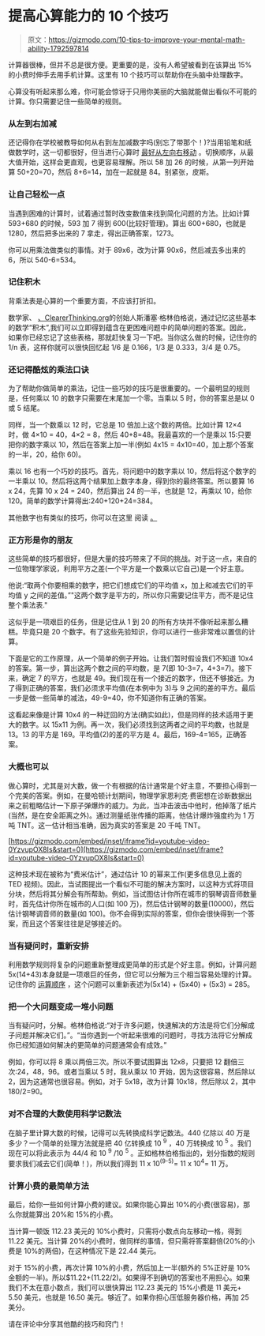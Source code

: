 # 提高心算能力的 10 个技巧

> 原文：<https://gizmodo.com/10-tips-to-improve-your-mental-math-ability-1792597814>

计算器很棒，但并不总是很方便。更重要的是，没有人希望被看到在该算出 15%的小费时伸手去用手机计算。这里有 10 个技巧可以帮助你在头脑中处理数字。



心算没有听起来那么难，你可能会惊讶于只用你美丽的大脑就能做出看似不可能的计算。你只需要记住一些简单的规则。

### **从左到右加减**

还记得你在学校被教导如何从右到左加减数字吗(别忘了带那个！)?当用铅笔和纸做数学时，这一切都很好，但当进行心算时 [最好从左向右移动](https://medium.com/i-math/left-to-right-mental-addition-strategy-c325e566cea#.4iieq5u2j) 。切换顺序，从最大值开始，这样会更直观，也更容易理解。所以 58 加 26 的时候，从第一列开始算 50+20=70，然后 8+6=14，加在一起就是 84。别紧张，皮斯。

### **让自己轻松一点**

当遇到困难的计算时，试着通过暂时改变数值来找到简化问题的方法。比如计算 593+680 的时候，593 加 7 得到 600(比较好管理)。算出 600+680，也就是 1280，然后把多出来的 7 拿走，得出正确答案，1273。

你可以用乘法做类似的事情。对于 89x6，改为计算 90x6，然后减去多出来的 6，所以 540-6=534。

### 记住积木

背乘法表是心算的一个重要方面，不应该打折扣。

数学家、 [、ClearerThinking.org](http://www.clearerthinking.org/)的创始人斯潘塞·格林伯格说，通过记忆这些基本的数学“积木”,我们可以立即得到蕴含在更困难问题中的简单问题的答案。因此，如果你已经忘记了这些表格，那就赶快复习一下吧。当你这么做的时候，记住你的 1/n 表，这样你就可以很快回忆起 1/6 是 0.166，1/3 是 0.333，3/4 是 0.75。

### **还记得酷炫的乘法口诀**

为了帮助你做简单的乘法，记住一些巧妙的技巧是很重要的。一个最明显的规则是，任何乘以 10 的数字只需要在末尾加一个零。当乘以 5 时，你的答案总是以 0 或 5 结尾。

同样，当一个数乘以 12 时，它总是 10 倍加上这个数的两倍。比如计算 12×4 时，做 4×10 = 40，4×2 = 8，然后 40+8=48。我最喜欢的一个是乘以 15:只要把你的数字乘以 10，然后在答案上加一半(例如 4x15 = 4x10=40，加上那个答案的一半，20，给你 60)。

乘以 16 也有一个巧妙的技巧。首先，将问题中的数字乘以 10，然后将这个数字的一半乘以 10。然后将这两个结果加上数字本身，得到你的最终答案。所以要算 16 x 24，先算 10 x 24 = 240，然后算出 24 的一半，也就是 12，再乘以 10，给你 120。简单的数学计算得出:240+120+24=384。

其他数字也有类似的技巧，你可以在这里 阅读 [。](http://mathforum.org/k12/mathtips/multiplication.tips.html)

### 正方形是你的朋友

这些简单的技巧都很好，但是大量的技巧带来了不同的挑战。对于这一点，来自的一位物理学家说，利用平方之差(一个平方是一个数乘以它自己)是一个好主意。

他说:“取两个你要相乘的数字，把它们想成它们的平均值 x，加上和减去它们的平均值 y 之间的差值。”"这两个数字是平方的，所以你只需要记住平方，而不是记住整个乘法表."

这似乎是一项艰巨的任务，但是记住从 1 到 20 的所有方块并不像听起来那么糟糕。毕竟只是 20 个数字。有了这些先验知识，你可以进行一些非常难以置信的计算。

下面是它的工作原理，从一个简单的例子开始。让我们暂时假设我们不知道 10x4 的答案。第一步，算出这两个数之间的平均数，是 7(即 10-3=7，4+3=7)。接下来，确定 7 的平方，也就是 49。我们现在有一个接近的数字，但还不够接近。为了得到正确的答案，我们必须求平均值(在本例中为 3)与 9 之间的差的平方。最后一步是做一些简单的减法，49-9=40，你不知道你有正确的答案。

这看起来像是计算 10x4 的一种迂回的方法(确实如此)，但是同样的技术适用于更大的数字。以 15x11 为例。再一次，我们必须找到这两者之间的平均数，也就是 13。13 的平方是 169。平均值(2)的差的平方是 4。最后，169-4=165，正确答案。

### 大概也可以

做心算时，尤其是对大数，做一个有根据的估计通常是个好主意，不要担心得到一个完美的答案。例如，在曼哈顿计划期间，物理学家恩利克·费密想在诊断数据出来之前粗略估计一下原子弹爆炸的威力。为此，当冲击波击中他时，他掉落了纸片(当然，是在安全距离之外)。通过测量纸张传播的距离，他估计爆炸强度约为 1 万吨 TNT。这一估计相当准确，因为真实的答案是 20 千吨 TNT。

 [https://gizmodo.com/embed/inset/iframe?id=youtube-video-0YzvupOX8Is&start=0](https://gizmodo.com/embed/inset/iframe?id=youtube-video-0YzvupOX8Is&start=0) 

这种技术现在被称为“费米估计”，通过估计 10 的幂来工作(更多信息见上面的 TED 视频)。因此，当试图提出一个看似不可能的解决方案时，以这种方式将项目分块，然后将其分解会有所帮助。例如，当试图估计你所在城市的钢琴调音师数量时，首先估计你所在城市的人口(如 100 万)，然后估计钢琴的数量(10000)，然后估计钢琴调音师的数量(如 100)。你不会得到实际的答案，但你会很快得到一个答案，而且这个答案往往是足够接近的。

### 当有疑问时，重新安排

利用数学规则将复杂的问题重新整理成更简单的形式是个好主意。例如，计算问题 5x(14+43)本身就是一项艰巨的任务，但它可以分解为三个相当容易处理的计算。记住你的 [运算顺序](http://www.mathgoodies.com/Lessons/vol7/order_operations.html) ，这个问题可以重新表述为(5x14) + (5x40) + (5x3) = 285。

### 把一个大问题变成一堆小问题

当有疑问时，分解。格林伯格说:“对于许多问题，快速解决的方法是将它们分解成子问题并解决它们。”。“当你遇到一个听起来很难的问题时，寻找方法将它分解成你已经知道如何解决的更简单的问题通常会有成效。”

例如，你可以将 8 乘以两倍三次。所以不要试图算出 12x8，只要把 12 翻倍三次:24，48，96。或者当乘以 5 时，我从乘以 10 开始，因为这很容易，然后除以 2，因为这通常也很容易。例如，对于 5x18，改为计算 10x18，然后除以 2，其中 180/2=90。

### 对不合理的大数使用科学记数法

在脑子里计算大数的时候，记得可以先转换成科学记数法。440 亿除以 40 万是多少？一个简单的处理方法就是把 40 亿转换成 10 <sup>9</sup> ，40 万转换成 10 <sup>5</sup> 。我们现在可以将此表示为 44/4 和 10 <sup>9</sup> /10 <sup>5</sup> 。正如格林伯格指出的，划分指数的规则要求我们减去它们(简单！)，所以我们得到 11 x 10<sup>(9-5)</sup>= 11 x 10<sup>4</sup>= 11 万。

### 计算小费的最简单方法

最后，给你一些如何计算小费的建议。如果你能心算出 10%的小费(很容易)，那么你就能算出 20%和 15%的小费。

当计算一顿饭 112.23 美元的 10%小费时，只需将小数点向左移动一格，得到 11.22 美元。当计算 20%的小费时，做同样的事情，但只需将答案翻倍(20%的小费是 10%的两倍)，在这种情况下是 22.44 美元。

对于 15%的小费，再次计算 10%的小费，然后加上一半(额外的 5%正好是 10%金额的一半)。所以$11.22+(11.22/2)。如果得不到确切的答案也不用担心。如果我们不太在意小数点，我们可以很快算出 112.23 美元的 15%小费是 11 美元+ 5.50 美元，也就是 16.50 美元。够近了。如果你担心压低服务器价格，再加 25 美分。

请在评论中分享其他酷的技巧和窍门！